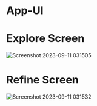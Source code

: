 # App-UI
# Explore Screen
![Screenshot 2023-09-11 031505](https://github.com/Abhishek-5455/App-UI/assets/100442329/7f956276-9702-4696-975b-50030eeef575)

# Refine Screen
![Screenshot 2023-09-11 031532](https://github.com/Abhishek-5455/App-UI/assets/100442329/747817d1-d25b-41e3-b1b1-3ff84d277759)
